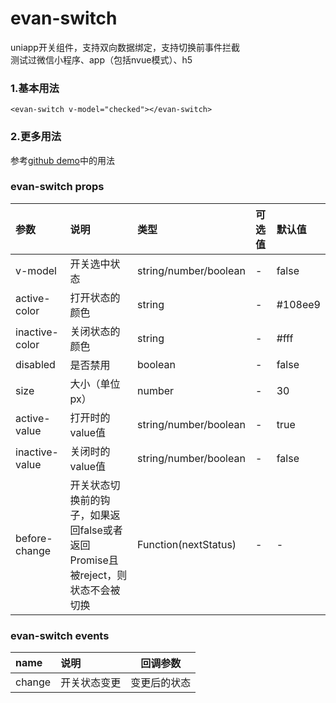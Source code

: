 # evan-switch
uniapp开关组件，支持双向数据绑定，支持切换前事件拦截   
测试过微信小程序、app（包括nvue模式）、h5

### 1.基本用法

```
﻿<evan-switch v-model="checked"></evan-switch>
```

### 2.更多用法
参考[github demo](https://github.com/EvanMaFYH/evan-switch)中的用法

### evan-switch props
| 参数           | 说明            | 类型    | 可选值     | 默认值  |    
| :-------------------- | :------------------------------ | :---------- | :-------- | :--- |  
| v-model | 开关选中状态 | string/number/boolean | - | false |
| active-color | 打开状态的颜色 | string | - | ﻿#108ee9 |
| inactive-color | 关闭状态的颜色 | string | - | #fff |
| disabled | 是否禁用 | boolean | - | false |
| size | 大小（单位px） | number | - | 30 |
| active-value | 打开时的value值 | string/number/boolean | - | true |
| inactive-value | 关闭时的value值 | string/number/boolean | - | false |
| before-change | 开关状态切换前的钩子，如果返回false或者返回Promise且被reject，则状态不会被切换 | Function(nextStatus) | - | - |

### evan-switch events
| name | 说明 | 回调参数 |
| :--- | :---------------- | ------------------|
| change | 开关状态变更 | 变更后的状态 |
